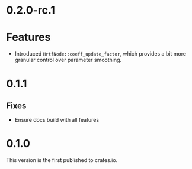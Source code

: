 # 0.2.0-rc.1

# Features

- Introduced `HrtfNode::coeff_update_factor`, which provides a bit
  more granular control over parameter smoothing.

# 0.1.1

## Fixes

- Ensure docs build with all features

# 0.1.0

This version is the first published to crates.io.
